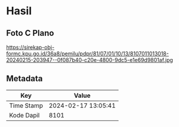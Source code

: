 # Hasil

## Foto C Plano

https://sirekap-obj-formc.kpu.go.id/36a8/pemilu/pdpr/81/07/01/10/13/8107011013018-20240215-203947--0f087b40-c20e-4800-9dc5-e1e69d9801af.jpg


## Metadata

| Key        | Value               |
| ---------- | ------------------- |
| Time Stamp | 2024-02-17 13:05:41 |
| Kode Dapil | 8101                |



